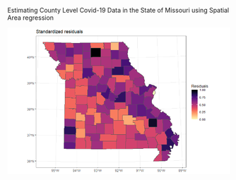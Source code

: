 Estimating County Level Covid-19 Data in the State of Missouri using Spatial Area regression

![Residuals from a areal regression model](plots/residuals.png)
